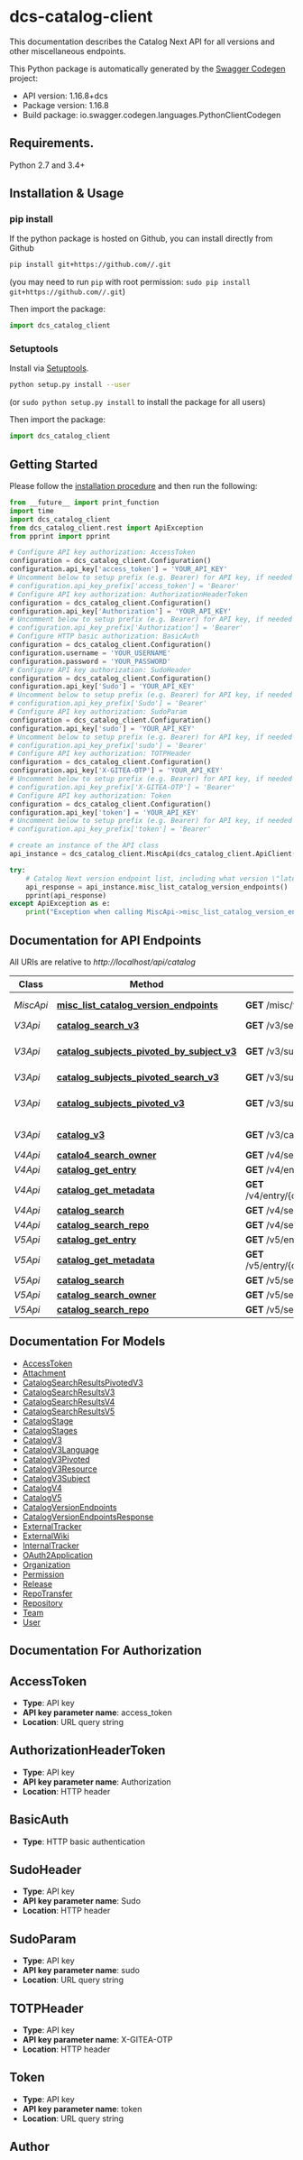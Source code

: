 # dcs-catalog-client
This documentation describes the Catalog Next API for all versions and other miscellaneous endpoints.

This Python package is automatically generated by the [Swagger Codegen](https://github.com/swagger-api/swagger-codegen) project:

- API version: 1.16.8+dcs
- Package version: 1.16.8
- Build package: io.swagger.codegen.languages.PythonClientCodegen

## Requirements.

Python 2.7 and 3.4+

## Installation & Usage
### pip install

If the python package is hosted on Github, you can install directly from Github

```sh
pip install git+https://github.com//.git
```
(you may need to run `pip` with root permission: `sudo pip install git+https://github.com//.git`)

Then import the package:
```python
import dcs_catalog_client 
```

### Setuptools

Install via [Setuptools](http://pypi.python.org/pypi/setuptools).

```sh
python setup.py install --user
```
(or `sudo python setup.py install` to install the package for all users)

Then import the package:
```python
import dcs_catalog_client
```

## Getting Started

Please follow the [installation procedure](#installation--usage) and then run the following:

```python
from __future__ import print_function
import time
import dcs_catalog_client
from dcs_catalog_client.rest import ApiException
from pprint import pprint

# Configure API key authorization: AccessToken
configuration = dcs_catalog_client.Configuration()
configuration.api_key['access_token'] = 'YOUR_API_KEY'
# Uncomment below to setup prefix (e.g. Bearer) for API key, if needed
# configuration.api_key_prefix['access_token'] = 'Bearer'
# Configure API key authorization: AuthorizationHeaderToken
configuration = dcs_catalog_client.Configuration()
configuration.api_key['Authorization'] = 'YOUR_API_KEY'
# Uncomment below to setup prefix (e.g. Bearer) for API key, if needed
# configuration.api_key_prefix['Authorization'] = 'Bearer'
# Configure HTTP basic authorization: BasicAuth
configuration = dcs_catalog_client.Configuration()
configuration.username = 'YOUR_USERNAME'
configuration.password = 'YOUR_PASSWORD'
# Configure API key authorization: SudoHeader
configuration = dcs_catalog_client.Configuration()
configuration.api_key['Sudo'] = 'YOUR_API_KEY'
# Uncomment below to setup prefix (e.g. Bearer) for API key, if needed
# configuration.api_key_prefix['Sudo'] = 'Bearer'
# Configure API key authorization: SudoParam
configuration = dcs_catalog_client.Configuration()
configuration.api_key['sudo'] = 'YOUR_API_KEY'
# Uncomment below to setup prefix (e.g. Bearer) for API key, if needed
# configuration.api_key_prefix['sudo'] = 'Bearer'
# Configure API key authorization: TOTPHeader
configuration = dcs_catalog_client.Configuration()
configuration.api_key['X-GITEA-OTP'] = 'YOUR_API_KEY'
# Uncomment below to setup prefix (e.g. Bearer) for API key, if needed
# configuration.api_key_prefix['X-GITEA-OTP'] = 'Bearer'
# Configure API key authorization: Token
configuration = dcs_catalog_client.Configuration()
configuration.api_key['token'] = 'YOUR_API_KEY'
# Uncomment below to setup prefix (e.g. Bearer) for API key, if needed
# configuration.api_key_prefix['token'] = 'Bearer'

# create an instance of the API class
api_instance = dcs_catalog_client.MiscApi(dcs_catalog_client.ApiClient(configuration))

try:
    # Catalog Next version endpoint list, including what version \"latest\" points to
    api_response = api_instance.misc_list_catalog_version_endpoints()
    pprint(api_response)
except ApiException as e:
    print("Exception when calling MiscApi->misc_list_catalog_version_endpoints: %s\n" % e)

```

## Documentation for API Endpoints

All URIs are relative to *http://localhost/api/catalog*

Class | Method | HTTP request | Description
------------ | ------------- | ------------- | -------------
*MiscApi* | [**misc_list_catalog_version_endpoints**](docs/MiscApi.md#misc_list_catalog_version_endpoints) | **GET** /misc/versions | Catalog Next version endpoint list, including what version \&quot;latest\&quot; points to
*V3Api* | [**catalog_search_v3**](docs/V3Api.md#catalog_search_v3) | **GET** /v3/search | Catalog v3 search
*V3Api* | [**catalog_subjects_pivoted_by_subject_v3**](docs/V3Api.md#catalog_subjects_pivoted_by_subject_v3) | **GET** /v3/subjects/{subject}.json | Catalog v3 listing pivoted on subject by a given subject (e.g. /v3/subjects/Open_Bible_Stories.json)
*V3Api* | [**catalog_subjects_pivoted_search_v3**](docs/V3Api.md#catalog_subjects_pivoted_search_v3) | **GET** /v3/subjects/search | Catalog v3 search pivoted by subject/language
*V3Api* | [**catalog_subjects_pivoted_v3**](docs/V3Api.md#catalog_subjects_pivoted_v3) | **GET** /v3/subjects/pivoted.json | Catalog v3 listing pivoted by subject/language, back-port of https://api.door43.org/v3/subjects/pivoted.json
*V3Api* | [**catalog_v3**](docs/V3Api.md#catalog_v3) | **GET** /v3/catalog.json | Catalog v3 listing by language, back-port of https://api.door43.org/v3/catalog.json
*V4Api* | [**catalo4_search_owner**](docs/V4Api.md#catalo4_search_owner) | **GET** /v4/search/{owner} | Catalog search by owner
*V4Api* | [**catalog_get_entry**](docs/V4Api.md#catalog_get_entry) | **GET** /v4/entry/{owner}/{repo}/{tag} | Catalog entry
*V4Api* | [**catalog_get_metadata**](docs/V4Api.md#catalog_get_metadata) | **GET** /v4/entry/{owner}/{repo}/{tag}/metadata | Catalog entry metadata (manifest.yaml in JSON format)
*V4Api* | [**catalog_search**](docs/V4Api.md#catalog_search) | **GET** /v4/search | Catalog search
*V4Api* | [**catalog_search_repo**](docs/V4Api.md#catalog_search_repo) | **GET** /v4/search/{owner}/{repo} | Catalog search by repo
*V5Api* | [**catalog_get_entry**](docs/V5Api.md#catalog_get_entry) | **GET** /v5/entry/{owner}/{repo}/{tag} | Catalog entry
*V5Api* | [**catalog_get_metadata**](docs/V5Api.md#catalog_get_metadata) | **GET** /v5/entry/{owner}/{repo}/{tag}/metadata | Catalog entry metadata (manifest.yaml in JSON format)
*V5Api* | [**catalog_search**](docs/V5Api.md#catalog_search) | **GET** /v5/search | Catalog search
*V5Api* | [**catalog_search_owner**](docs/V5Api.md#catalog_search_owner) | **GET** /v5/search/{owner} | Catalog search by owner
*V5Api* | [**catalog_search_repo**](docs/V5Api.md#catalog_search_repo) | **GET** /v5/search/{owner}/{repo} | Catalog search by repo


## Documentation For Models

 - [AccessToken](docs/AccessToken.md)
 - [Attachment](docs/Attachment.md)
 - [CatalogSearchResultsPivotedV3](docs/CatalogSearchResultsPivotedV3.md)
 - [CatalogSearchResultsV3](docs/CatalogSearchResultsV3.md)
 - [CatalogSearchResultsV4](docs/CatalogSearchResultsV4.md)
 - [CatalogSearchResultsV5](docs/CatalogSearchResultsV5.md)
 - [CatalogStage](docs/CatalogStage.md)
 - [CatalogStages](docs/CatalogStages.md)
 - [CatalogV3](docs/CatalogV3.md)
 - [CatalogV3Language](docs/CatalogV3Language.md)
 - [CatalogV3Pivoted](docs/CatalogV3Pivoted.md)
 - [CatalogV3Resource](docs/CatalogV3Resource.md)
 - [CatalogV3Subject](docs/CatalogV3Subject.md)
 - [CatalogV4](docs/CatalogV4.md)
 - [CatalogV5](docs/CatalogV5.md)
 - [CatalogVersionEndpoints](docs/CatalogVersionEndpoints.md)
 - [CatalogVersionEndpointsResponse](docs/CatalogVersionEndpointsResponse.md)
 - [ExternalTracker](docs/ExternalTracker.md)
 - [ExternalWiki](docs/ExternalWiki.md)
 - [InternalTracker](docs/InternalTracker.md)
 - [OAuth2Application](docs/OAuth2Application.md)
 - [Organization](docs/Organization.md)
 - [Permission](docs/Permission.md)
 - [Release](docs/Release.md)
 - [RepoTransfer](docs/RepoTransfer.md)
 - [Repository](docs/Repository.md)
 - [Team](docs/Team.md)
 - [User](docs/User.md)


## Documentation For Authorization


## AccessToken

- **Type**: API key
- **API key parameter name**: access_token
- **Location**: URL query string

## AuthorizationHeaderToken

- **Type**: API key
- **API key parameter name**: Authorization
- **Location**: HTTP header

## BasicAuth

- **Type**: HTTP basic authentication

## SudoHeader

- **Type**: API key
- **API key parameter name**: Sudo
- **Location**: HTTP header

## SudoParam

- **Type**: API key
- **API key parameter name**: sudo
- **Location**: URL query string

## TOTPHeader

- **Type**: API key
- **API key parameter name**: X-GITEA-OTP
- **Location**: HTTP header

## Token

- **Type**: API key
- **API key parameter name**: token
- **Location**: URL query string


## Author



